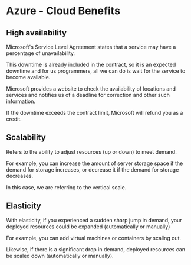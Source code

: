 # Azure - Cloud Benefits

## High availability

Microsoft's Service Level Agreement states that a service may have a percentage of unavailability.

This downtime is already included in the contract, so it is an expected downtime and for us programmers, all we can do is wait for the service to become available.

Microsoft provides a website to check the availability of locations and services and notifies us of a deadline for correction and other such information.

If the downtime exceeds the contract limit, Microsoft will refund you as a credit.

## Scalability

 Refers to the ability to adjust resources (up or down) to meet demand.
 
 For example, you can increase the amount of server storage space if the demand for storage increases, or decrease it if the demand for storage decreases.

 In this case, we are referring to the vertical scale.

 ## Elasticity

 With elasticity, if you experienced a sudden sharp jump in demand, your deployed resources could be expanded (automatically or manually)
 
 For example, you can add virtual machines or containers by scaling out.

 Likewise, if there is a significant drop in demand, deployed resources can be scaled down (automatically or manually).
